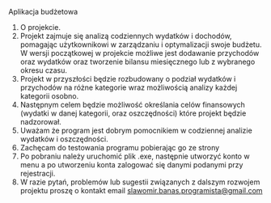 Aplikacja budżetowa
1. O projekcie. 
2. Projekt zajmuje się analizą codziennych wydatków i dochodów, pomagając użytkownikowi w zarządzaniu i optymalizacji swoje budżetu. W wersji początkowej w projekcie możliwe jest dodawanie przychodów oraz wydatków oraz tworzenie bilansu miesięcznego lub z wybranego okresu czasu. 
3. Projekt w przyszłości będzie rozbudowany o podział wydatków i przychodów na różne kategorie wraz możliwością analizy każdej kategorii osobno.
4. Następnym celem będzie możliwość określania celów finansowych (wydatki w danej kategorii, oraz oszczędności) które projekt będzie nadzorował. 
5. Uważam że program jest dobrym pomocnikiem w codziennej analizie wydatków i oszczędności.
6. Zachęcam do testowania programu pobierając go ze strony
7. Po pobraniu należy uruchomić plik .exe, następnie utworzyć konto w menu a po utworzeniu konta zalogować się danymi podanymi przy rejestracji.
8. W razie pytań, problemów lub sugestii związanych z dalszym rozwojem projektu proszę o kontakt email slawomir.banas.programista@gmail.com
